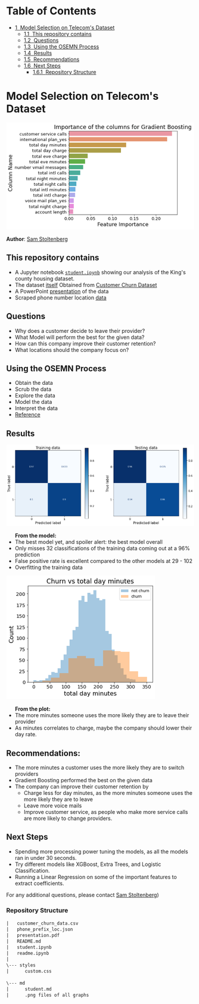 <h1>Table of Contents<span class="tocSkip"></span></h1>
<div class="toc"><ul class="toc-item"><li><span><a href="#Model-Selection-on-Telecom's-Dataset" data-toc-modified-id="Model-Selection-on-Telecom's-Dataset-1"><span class="toc-item-num">1&nbsp;&nbsp;</span>Model Selection on Telecom's Dataset</a></span><ul class="toc-item"><li><span><a href="#This-repository-contains" data-toc-modified-id="This-repository-contains-1.1"><span class="toc-item-num">1.1&nbsp;&nbsp;</span>This repository contains</a></span></li><li><span><a href="#Questions" data-toc-modified-id="Questions-1.2"><span class="toc-item-num">1.2&nbsp;&nbsp;</span>Questions</a></span></li><li><span><a href="#Using-the-OSEMN-Process" data-toc-modified-id="Using-the-OSEMN-Process-1.3"><span class="toc-item-num">1.3&nbsp;&nbsp;</span>Using the OSEMN Process</a></span></li><li><span><a href="#Results" data-toc-modified-id="Results-1.4"><span class="toc-item-num">1.4&nbsp;&nbsp;</span>Results</a></span></li><li><span><a href="#Recommendations" data-toc-modified-id="Recommendations-1.5"><span class="toc-item-num">1.5&nbsp;&nbsp;</span>Recommendations</a></span></li><li><span><a href="#Next-Steps" data-toc-modified-id="Next-Steps-1.6"><span class="toc-item-num">1.6&nbsp;&nbsp;</span>Next Steps</a></span><ul class="toc-item"><li><span><a href="#Repository-Structure" data-toc-modified-id="Repository-Structure-1.6.1"><span class="toc-item-num">1.6.1&nbsp;&nbsp;</span>Repository Structure</a></span></li></ul></li></ul></li></ul></div>

# Model Selection on Telecom's Dataset

![output_115_1.png](/md/output_115_1.png)

**Author**: <a href="https://sites.google.com/skelouse.com/home/">Sam Stoltenberg</a>

## This repository contains
 -  A Jupyter notebook <a href="https://github.com/skelouse/mod-3-project/blob/master/student.ipynb">`student.ipynb`</a> showing our analysis of the King's county housing dataset.
 - The dataset <a href="https://github.com/skelouse/mod-3-project/blob/master/customer_churn_data.csv">itself</a> Obtained from <a href="https://www.kaggle.com/becksddf/churn-in-telecoms-dataset">Customer Churn Dataset</a>
 - A PowerPoint <a href="https://github.com/skelouse/mod-3-project/blob/master/presentation.pdf">presentation</a> of the data
 - Scraped phone number location  <a href="https://github.com/skelouse/mod-3-project/blob/master/phone_prefix_loc.json">data</a>



## Questions

 - Why does a customer decide to leave their provider?
 - What Model will perform the best for the given data?
 - How can this company improve their customer retention?
 - What locations should the company focus on?


## Using the OSEMN Process
- Obtain the data
- Scrub the data
- Explore the data
- Model the data
- Interpret the data
- <a href="https://machinelearningmastery.com/how-to-work-through-a-problem-like-a-data-scientist/">Reference</a>


## Results

![output_79_2.png](/md/output_79_2.png)
<div class="alert alert-info">
    <ul><b>From the model:</b>
<li>The best model yet, and spoiler alert: the best model overall</li>
<li>Only misses 32 classifications of the training data coming out at a 96% prediction</li>
        <li>False positive rate is excellent compared to the other models at 29 - 102</li>
<li>Overfitting the training data</li>
</ul>
</div>


![output_136_1.png](/md/output_136_1.png)
<div class="alert alert-warning">
    <ul><b>From the plot:</b>
<li>The more minutes someone uses the more likely they are to leave their provider</li>
        <li>As minutes correlates to charge, maybe the company should lower their day rate.</li>
</ul>
</div>

<h2>Recommendations:</h2>
<div class="alert alert-success">
  <ul>
    <li>The more minutes a customer uses the more likely they are to switch providers</li>
    <li>Gradient Boosting performed the best on the given data</li>
      <li>The company can improve their customer retention by<ul>
          <li>Charge less for day minutes, as the more minutes someone uses the more likely they are to leave</li>
          <li>Leave more voice mails</li>
          <li>Improve customer service, as people who make more service calls are more likely to change providers.</li></ul></li>
</ul>
</div>


## Next Steps
- Spending more processing power tuning the models, as all the models ran in under 30 seconds.
- Try different models like XGBoost, Extra Trees, and Logistic Classification.
- Running a Linear Regression on some of the important features to extract coefficients.





For any additional questions, please contact <a href="mailto:sam@skelouse.com">Sam Stoltenberg</a>)


### Repository Structure

```
|   customer_churn_data.csv
|   phone_prefix_loc.json
|   presentation.pdf
|   README.md
|   student.ipynb
|   readme.ipynb
|       
\--- styles
|      custom.css

\--- md
|      student.md
|      .png files of all graphs

```
